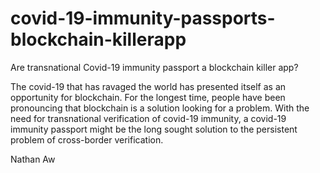 # covid-19-immunity-passports-blockchain-killerapp
Are transnational Covid-19 immunity passport a blockchain killer app?

The covid-19 that has ravaged the world has presented itself as an opportunity for blockchain. For the longest time, people have been pronouncing that blockchain is a solution looking for a problem. With the need for transnational verification of covid-19 immunity, a covid-19 immunity passport might be the long sought solution to the persistent problem of cross-border verification.

Nathan Aw
